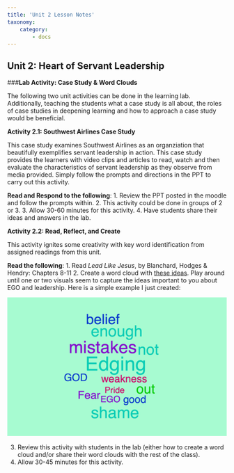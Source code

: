 ```yaml
---
title: 'Unit 2 Lesson Notes'
taxonomy:
    category:
        - docs
---
```


## Unit 2: Heart of Servant Leadership

###**Lab Activity: Case Study & Word Clouds**

The following two unit activities can be done in the learning lab. Additionally, teaching the students what a case study is all about, the roles of case studies in deepening learning and how to approach a case study would be beneficial.

**Activity 2.1: Southwest Airlines Case Study**

This case study examines Southwest Airlines as an organziation that beautifully exemplifies servant leadership in action. This case study provides the learners with video clips and articles to read, watch and then evaluate the characteristics of servant leadership as they observe from media provided. Simply follow the prompts and directions in the PPT to carry out this activity.

**Read and Respond to the following**:
 	1. Review the PPT posted in the moodle and follow the prompts within. 
    2. This activity could be done in groups of 2 or 3.
    3. Allow 30-60 minutes for this activity.
    4. Have students share their ideas and answers in the lab.
    
**Activity 2.2: Read, Reflect, and Create**

This activity ignites some creativity with key word identification from assigned readings from this unit.

**Read the following**:
 	1. Read *Lead Like Jesus*, by Blanchard, Hodges & Hendry: Chapters 8-11
 	2. Create a word cloud with [these ideas](https://worditout.com). Play around until one or two visuals seem to capture the ideas important to you about EGO and leadership. Here is a simple example I just created:

![](example1.png)

   3. Review this activity with students in the lab (either how to create a word cloud and/or share their word clouds with the rest of the class). 
   4. Allow 30-45 minutes for this activity.
